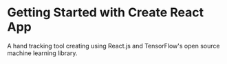 # Getting Started with Create React App
A hand tracking tool creating using React.js and TensorFlow's open source machine learning library. 


